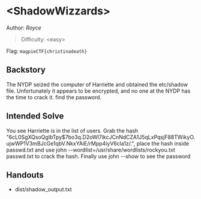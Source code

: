 # \<ShadowWizzards>

Author: *Royce*

>Difficulty: \<easy> 

Flag: `magpieCTF{christinadeath}`

## Backstory
The NYDP seized the computer of Harriette and obtained the etc/shadow file. Unfortunately it appears to be encrypted, and no one at the NYDP has the time to crack it. find the password. 

## Intended Solve
You see Harriette is in the list of users. Grab the hash "$6$cL0SgXQsoQgIbTpy$7bo3q.D2oWI7ikcJCnNdCZA1J5qLxPqsjF88TWikyO.ujwWP1V3mBJcGe1qbV.NkxYAiE/rMpp4iyV6cla1z/.", place the hash inside passwd.txt and use john --wordlist=/usr/share/wordlists/rockyou.txt passwd.txt to crack the hash. Finally use john --show to see the password

## Handouts
- dist/shadow_output.txt
